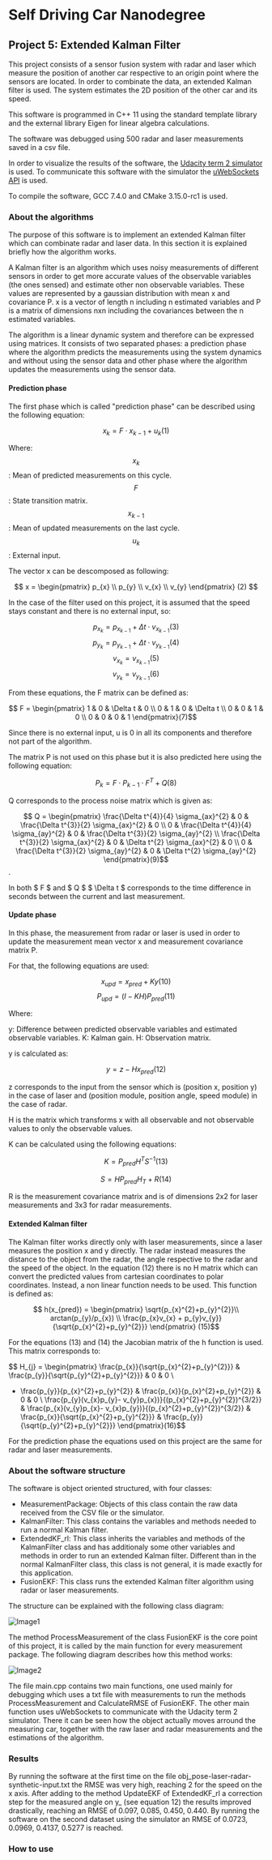 # Self Driving Car Nanodegree 

## Project 5: Extended Kalman Filter

This project consists of a sensor fusion system with radar and laser which measure the position of another car respective to an origin point where the sensors are located. In order to combinate the data, an extended Kalman filter is used. The system estimates the 2D position of the other car and its speed. 

This software is programmed in C++ 11 using the standard template library and the external library Eigen for linear algebra calculations. 

The software was debugged using 500 radar and laser measurements saved in a csv file. 

In order to visualize the results of the software, the [ Udacity term 2 simulator ](https://github.com/udacity/self-driving-car-sim) is used. To communicate this software with the simulator the [uWebSockets API](https://github.com/uNetworking/uWebSockets) is used. 

To compile the software, GCC 7.4.0 and CMake 3.15.0-rc1 is used.

### About the algorithms

The purpose of this software is to implement an extended Kalman filter which can combinate radar and laser data. In this section it is explained briefly how the algorithm works.

A Kalman filter is an algorithm which uses noisy measurements of different sensors in order to get more accurate values of the observable variables (the ones sensed) and estimate other non observable variables. These values are represented by a gaussian distribution with mean x and covariance P. x is a vector of length n including n estimated variables and P is a matrix of dimensions nxn including the covariances between the n estimated variables.

The algorithm is a linear dynamic system and therefore can be expressed using matrices. It consists of two separated phases: a prediction phase where the algorithm predicts the measurements using the system dynamics and without using the sensor data and other phase where the algorithm updates the measurements using the sensor data. 

#### Prediction phase

The first phase which is called "prediction phase" can be described using the following equation:

$$ x_{k} = F \cdot x_{k-1} + u_{k}		(1) $$

Where:
$$ x_{k} $$ : Mean of predicted measurements on this cycle.
$$ F $$ : State transition matrix.
$$ x_{k-1} $$ : Mean of updated measurements on the last cycle.
$$ u_{k} $$ : External input.

The vector x can be descomposed as following: 

$$ x = \begin{pmatrix} 
p_{x} \\
p_{y} \\
v_{x} \\ 
v_{y} 
\end{pmatrix} (2) $$

In the case of the filter used on this project, it is assumed that the speed stays constant and there is no external input, so:

$$ p_{x_{k}} = p_{x_{k-1}} + \Delta t \cdot v_{x_{k-1}} (3)$$
$$ p_{y_{k}} = p_{y_{k-1}} + \Delta t \cdot v_{y_{k-1}} (4)$$
$$ v_{x_{k}} = v_{x_{k-1}} (5) $$
$$ v_{y_{k}} = v_{y_{k-1}} (6) $$

From these equations, the F matrix can be defined as: 

$$ F = \begin{pmatrix}
1 & 0 & \Delta t & 0 \\
0 & 1 & 0 & \Delta t \\
0 & 0 & 1 & 0 \\
0 & 0 & 0 & 1
\end{pmatrix}(7)$$

Since there is no external input, u is 0 in all its components and therefore not part of the algorithm.

The matrix P is not used on this phase but it is also predicted here using the following equation:

$$ P_{k} = F \cdot P_{k-1} \cdot F^{T} + Q (8)$$

Q corresponds to the process noise matrix which is given as:

$$ Q = \begin{pmatrix}
\frac{\Delta t^{4}}{4} \sigma_{ax}^{2} & 0 & \frac{\Delta t^{3}}{2} \sigma_{ax}^{2} & 0 \\
0 & \frac{\Delta t^{4}}{4} \sigma_{ay}^{2} & 0 & \frac{\Delta t^{3}}{2} \sigma_{ay}^{2} \\
\frac{\Delta t^{3}}{2} \sigma_{ax}^{2} & 0 & \Delta t^{2} \sigma_{ax}^{2} & 0 \\
0 & \frac{\Delta t^{3}}{2} \sigma_{ay}^{2} & 0 & \Delta t^{2} \sigma_{ay}^{2}
\end{pmatrix}(9)$$.

In both $ F $ and $ Q $ $ \Delta t $ corresponds to the time difference in seconds between the current and last measurement.

#### Update phase

In this phase, the measurement from radar or laser is used in order to update the measurement mean vector x and measurement covariance matrix P. 

For that, the following equations are used:

$$ x_{upd} = x_{pred} + K y (10)$$
$$ P_{upd} = (I - K H)P_{pred} (11)$$ 

Where:

y: Difference between predicted observable variables and estimated observable variables.
K: Kalman gain.
H: Observation matrix.

y is calculated as:

$$ y = z - H x_{pred}(12)$$

z corresponds to the input from the sensor which is (position x, position y) in the case of laser and (position module, position angle, speed module) in the case of radar.

H is the matrix which transforms x with all observable and not observable values to only the observable values.

K can be calculated using the following equations:

$$ K = P_{pred} H^{T} S^{-1}(13)$$

$$ S = H P_{pred} H_{T} + R (14)$$

R is the measurement covariance matrix and is of dimensions 2x2 for laser measurements and 3x3 for radar measurements.

#### Extended Kalman filter

The Kalman filter works directly only with laser measurements, since a laser measures the position x and y directly. The radar instead measures the distance to the object from the radar, the angle respective to the radar and the speed of the object. In the equation (12) there is no H matrix which can convert the predicted values from cartesian coordinates to polar coordinates. Instead, a non linear function needs to be used. This function is defined as:

$$ h(x_{pred}) = \begin{pmatrix} 
\sqrt{p_{x}^{2}+p_{y}^{2}}\\
arctan(p_{y}/p_{x}) \\
\frac{p_{x}v_{x} + p_{y}v_{y}}{\sqrt{p_{x}^{2}+p_{y}^{2}}}
\end{pmatrix} (15)$$

For the equations (13) and (14) the Jacobian matrix of the h function is used. This matrix corresponds to:

$$ H_{j} = \begin{pmatrix}
\frac{p_{x}}{\sqrt{p_{x}^{2}+p_{y}^{2}}} & \frac{p_{y}}{\sqrt{p_{y}^{2}+p_{y}^{2}}} & 0 & 0 \\
- \frac{p_{y}}{p_{x}^{2}+p_{y}^{2}} & \frac{p_{x}}{p_{x}^{2}+p_{y}^{2}}  & 0 & 0 \\
\frac{p_{y}(v_{x}p_{y}- v_{y}p_{x})}{(p_{x}^{2}+p_{y}^{2})^{3/2}} & \frac{p_{x}(v_{y}p_{x}- v_{x}p_{y})}{(p_{x}^{2}+p_{y}^{2})^{3/2}} & \frac{p_{x}}{\sqrt{p_{x}^{2}+p_{y}^{2}}} & \frac{p_{y}}{\sqrt{p_{y}^{2}+p_{y}^{2}}} 
\end{pmatrix}(16)$$

For the prediction phase the equations used on this project are the same for radar and laser measurements.

### About the software structure

The software is object oriented structured, with four classes:
- MeasurementPackage: Objects of this class contain the raw data received from the CSV file or the simulator.
- KalmanFilter: This class contains the variables and methods needed to run a normal Kalman filter.
- ExtendedKF_rl: This class inherits the variables and methods of the KalmanFilter class and has additionaly some other variables and methods in order to run an extended Kalman filter. Different than in the normal KalmanFilter class, this class is not general, it is made exactly for this application.
- FusionEKF: This class runs the extended Kalman filter algorithm using radar or laser measurements.

The structure can be explained with the following class diagram:

![ Image1](./Images/ClassDiagram.png  "Class diagram")


The method ProcessMeasurement of the class FusionEKF is the core point of this project, it is called by the main function for every measurement package. The following diagram describes how this method works:

![ Image2](./Images/ProcessMeasurement.png  "Process measurement")

The file main.cpp contains two main functions, one used mainly for debugging which uses a txt file with measurements to run the methods ProcessMeasurement and CalculateRMSE of FusionEKF. The other main function uses uWebSockets to communicate with the Udacity term 2 simulator. There it can be seen how the object actually moves arround the measuring car, together with the raw laser and radar measurements and the estimations of the algorithm.

### Results

By running the software at the first time on the file obj_pose-laser-radar-synthetic-input.txt the RMSE was very high, reaching 2 for the speed on the x axis. After adding to the method UpdateEKF of ExtendedKF_rl a correction step for the measured angle on y_ (see equation 12) the results improved drastically, reaching an RMSE of 0.097, 0.085, 0.450, 0.440. By running the software on the second dataset using the simulator an RMSE of 0.0723, 0.0969, 0.4137, 0.5277 is reached.

### How to use


